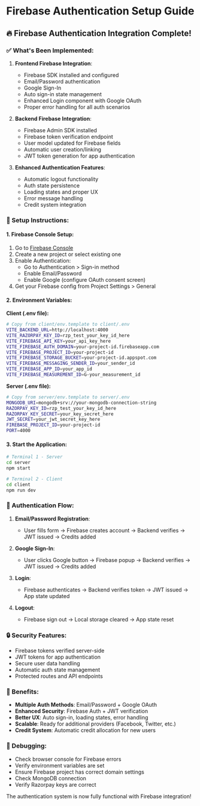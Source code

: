 # Firebase Authentication Setup Guide

## 🔥 Firebase Authentication Integration Complete!

### ✅ What's Been Implemented:

1. **Frontend Firebase Integration**:
   - Firebase SDK installed and configured
   - Email/Password authentication
   - Google Sign-In
   - Auto sign-in state management
   - Enhanced Login component with Google OAuth
   - Proper error handling for all auth scenarios

2. **Backend Firebase Integration**:
   - Firebase Admin SDK installed
   - Firebase token verification endpoint
   - User model updated for Firebase fields
   - Automatic user creation/linking
   - JWT token generation for app authentication

3. **Enhanced Authentication Features**:
   - Automatic logout functionality
   - Auth state persistence
   - Loading states and proper UX
   - Error message handling
   - Credit system integration

### 🚀 Setup Instructions:

#### 1. Firebase Console Setup:
1. Go to [Firebase Console](https://console.firebase.google.com/)
2. Create a new project or select existing one
3. Enable Authentication:
   - Go to Authentication > Sign-in method
   - Enable Email/Password
   - Enable Google (configure OAuth consent screen)
4. Get your Firebase config from Project Settings > General

#### 2. Environment Variables:

**Client (.env file):**
```bash
# Copy from client/env.template to client/.env
VITE_BACKEND_URL=http://localhost:4000
VITE_RAZORPAY_KEY_ID=rzp_test_your_key_id_here
VITE_FIREBASE_API_KEY=your_api_key_here
VITE_FIREBASE_AUTH_DOMAIN=your-project-id.firebaseapp.com
VITE_FIREBASE_PROJECT_ID=your-project-id
VITE_FIREBASE_STORAGE_BUCKET=your-project-id.appspot.com
VITE_FIREBASE_MESSAGING_SENDER_ID=your_sender_id
VITE_FIREBASE_APP_ID=your_app_id
VITE_FIREBASE_MEASUREMENT_ID=G-your_measurement_id
```

**Server (.env file):**
```bash
# Copy from server/env.template to server/.env
MONGODB_URI=mongodb+srv://your-mongodb-connection-string
RAZORPAY_KEY_ID=rzp_test_your_key_id_here
RAZORPAY_KEY_SECRET=your_key_secret_here
JWT_SECRET=your_jwt_secret_key_here
FIREBASE_PROJECT_ID=your-project-id
PORT=4000
```

#### 3. Start the Application:
```bash
# Terminal 1 - Server
cd server
npm start

# Terminal 2 - Client
cd client
npm run dev
```

### 🔑 Authentication Flow:

1. **Email/Password Registration**:
   - User fills form → Firebase creates account → Backend verifies → JWT issued → Credits added

2. **Google Sign-In**:
   - User clicks Google button → Firebase popup → Backend verifies → JWT issued → Credits added

3. **Login**:
   - Firebase authenticates → Backend verifies token → JWT issued → App state updated

4. **Logout**:
   - Firebase sign out → Local storage cleared → App state reset

### 🔒 Security Features:

- Firebase tokens verified server-side
- JWT tokens for app authentication
- Secure user data handling
- Automatic auth state management
- Protected routes and API endpoints

### 🎯 Benefits:

- **Multiple Auth Methods**: Email/Password + Google OAuth
- **Enhanced Security**: Firebase Auth + JWT verification
- **Better UX**: Auto sign-in, loading states, error handling
- **Scalable**: Ready for additional providers (Facebook, Twitter, etc.)
- **Credit System**: Automatic credit allocation for new users

### 🐛 Debugging:

- Check browser console for Firebase errors
- Verify environment variables are set
- Ensure Firebase project has correct domain settings
- Check MongoDB connection
- Verify Razorpay keys are correct

The authentication system is now fully functional with Firebase integration!

